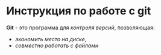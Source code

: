 # Инструкция по работе с git
**Git** - это программа для *контроля версий*, позволяющая:
- *экономить место на диске*, 
- *совместно работать с файлами*